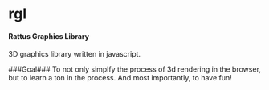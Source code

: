 rgl
===
#### Rattus Graphics Library 

3D graphics library written in javascript. 

###Goal###
To not only simplfy the process of 3d rendering in the browser, but to learn a ton in the process. And most importantly, to have fun! 


